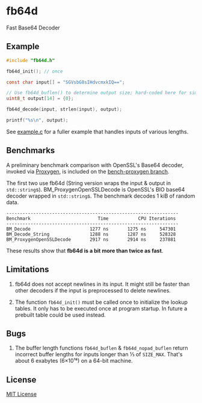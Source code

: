 # fb64d

Fast Base64 Decoder

## Example

```c
#include "fb64d.h"

fb64d_init(); // once

const char input[] = "SGVsbG8sIHdvcmxkIQ==";

// Use fb64d_buflen() to determine output size; hard-coded here for simplicity.
uint8_t output[14] = {0};

fb64d_decode(input, strlen(input), output);

printf("%s\n", output);
```

See [example.c](example.c) for a fuller example that handles inputs of various lengths.

## Benchmarks

A preliminary benchmark comparison with OpenSSL's Base64 decoder,
invoked via [Proxygen](https://github.com/facebook/proxygen), is included on
the [bench-proxygen branch](https://github.com/tedjp/fb64d/commits/bench-proxygen).

The first two use fb64d (String version wraps the input & output
in `std::string`s). BM\_ProxygenOpenSSLDecode is OpenSSL's BIO base64 decoder wrapped
in `std::string`s. The benchmark decodes 1 kiB of random data.

```
----------------------------------------------------------------
Benchmark                         Time           CPU Iterations
----------------------------------------------------------------
BM_Decode                      1277 ns       1275 ns     547301
BM_Decode_String               1288 ns       1287 ns     528328
BM_ProxygenOpenSSLDecode       2917 ns       2914 ns     237881
```

These results show that **fb64d is a bit more than twice as fast**.

## Limitations

1. fb64d does not accept newlines in its input. It might still be faster than other
   decoders if the input is preprocessed to delete newlines.

2. The function `fb64d_init()` must be called once to initialize the lookup
   tables. It only has to be executed once at program startup. In future a
   prebuilt table could be used instead.

## Bugs

1. The buffer length functions `fb64d_buflen` & `fb64d_nopad_buflen` return incorrect
   buffer lengths for inputs longer than ⅓ of `SIZE_MAX`. That's about 6 exabytes
   (6×10¹⁸) on a 64-bit machine.

## License

[MIT License](LICENSE)
